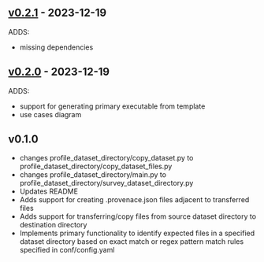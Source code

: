 ## [v0.2.1](https://github.com/jai-python3/validation-component-bootstrap-utils/tree/v0.2.1) - 2023-12-19

ADDS:
- missing dependencies

## [v0.2.0](https://github.com/jai-python3/validation-component-bootstrap-utils/tree/v0.2.0) - 2023-12-19

ADDS:
- support for generating primary executable from template
- use cases diagram


## v0.1.0

- changes profile_dataset_directory/copy_dataset.py to profile_dataset_directory/copy_dataset_files.py
- changes profile_dataset_directory/main.py to profile_dataset_directory/survey_dataset_directory.py
- Updates README
- Adds support for creating .provenace.json files adjacent to transferred files
- Adds support for transferring/copy files from source dataset directory to destination directory
- Implements primary functionality to identify expected files in a specified dataset directory based on exact match or regex pattern match rules specified in conf/config.yaml
